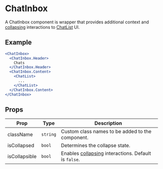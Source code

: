 # ChatInbox

A ChatInbox component is wrapper that provides additional context and [collapsing](../Collapsible) interactions to [ChatList](../ChatList) UI.


## Example

```jsx
<ChatInbox>
  <ChatInbox.Header>
    Chats
  </ChatInbox.Header>
  <ChatInbox.Content>
    <ChatList>
      ...
    </ChatList>
  </ChatInbox.Content>
</ChatInbox>
```


## Props

| Prop | Type | Description |
| --- | --- | --- |
| className | `string` | Custom class names to be added to the component. |
| isCollapsed | `bool` | Determines the collapse state. |
| isCollapsible | `bool` | Enables [collapsing](../../Collapsible) interactions. Default is `false`. |
